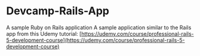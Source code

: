 # Devcamp-Rails-App
A sample Ruby on Rails application
A sample application similar to the Rails app from this Udemy tutorial: 
[https://udemy.com/course/professional-rails-5-development-course](https://udemy.com/course/professional-rails-5-development-course)
